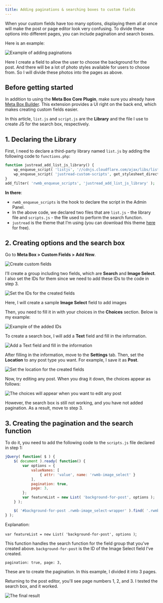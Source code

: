 ```yaml
---
title: Adding paginations & searching boxes to custom fields 
---
```


When your custom fields have too many options, displaying them all at once will make the post or page editor look very confusing. To divide these options into different pages, you can include pagination and search boxes.

Here is an example:

![Example of adding paginations](https://i.imgur.com/yWpK2dP.png)

Here I create a field to allow the user to choose the background for the post. And there will be a lot of photo styles available for users to choose from. So I will divide these photos into the pages as above.

## Before getting started

In addition to using the **Meta Box Core Plugin**, make sure you already have [Meta Box Builder](https://metabox.io/plugins/meta-box-builder/). This extension provides a UI right on the back end, which makes creating custom fields easier.

In this article, `list.js` and `script.js` are the **Library** and the file I use to create JS for the search box, respectively.

## 1. Declaring the Library

First, I need to declare a third-party library named `list.js` by adding the following code to `functions.php`:

```php
function justread_add_list_js_library() {
	wp_enqueue_script( 'listjs', '//cdnjs.cloudflare.com/ajax/libs/list.js/1.5.0/list.min.js' );
	wp_enqueue_script( 'justread-custom-scripts', get_stylesheet_directory_uri() . '/js/scripts.js' );
}
add_filter( 'rwmb_enqueue_scripts', 'justread_add_list_js_library' );
```
**In there**:

* `rwmb_enqueue_scripts` is the hook to declare the script in the Admin Panel.
* In the above code, we declared two files that are `list.js` - the library file and `scripts.js` - the file used to perform the search function.
* `justread` is the theme that  I’m using (you can download this theme [here](https://gretathemes.com/wordpress-themes/justread/) for free).

## 2. Creating options and the search box

Go to **Meta Box > Custom Fields > Add New**.

![Create custom fields](https://i.imgur.com/c2jGVJw.png)

I’ll create a group including two fields, which are **Search** and **Image Select**. I also set the IDs for them since we need to add these IDs to the code in step 3.

![Set the IDs for the created fields](https://i.imgur.com/1IImX1O.png)

Here, I will create a sample **Image Select** field to add images

Then, you need to fill it in with your choices in the **Choices** section. Below is my example:

![Example of the added IDs](https://i.imgur.com/A0o5wzK.png)

To create a search box, I will add a **Text** field and fill in the information.

![Add a Text field and fill in the information](https://i.imgur.com/Gq5LW9n.png)

After filling in the information, move to the **Settings** tab. Then, set the **Location** to any post type you want. For example, I save it as **Post**.

![Set the location for the created fields](https://i.imgur.com/5gPzuIt.png)

Now, try editing any post. When you drag it down, the choices appear as follows:

![The choices will appear when you want to edit any post](https://i.imgur.com/L5Gcupt.png)

However, the search box is still not working, and you have not added pagination. As a result, move to step 3.

## 3. Creating the pagination and the search function

To do it, you need to add the following code to the `scripts.js` file declared in step 1:
```js
jQuery( function( $ ) {
	$( document ).ready( function() {
		var options = {
			valueNames: [
				{ attr: 'value', name: 'rwmb-image_select' }
			],
			pagination: true,
			page: 3, 
		};
		var featureList = new List( 'background-for-post', options );
	} );

	$( '#background-for-post .rwmb-image_select-wrapper' ).find( '.rwmb-input' ).addClass( 'list' );
} );
```
Explanation:

`var featureList = new List( 'background-for-post', options )`;

This function handles the search function for the field group that you’ve created above. `background-for-post` is the ID of the Image Select field I’ve created.

`pagination: true,
page: 3, `

These are to create the pagination. In this example, I divided it into 3 pages.

Returning to the post editor, you'll see page numbers 1, 2, and 3. I tested the search box, and it worked.

![The final result](https://i.imgur.com/S8TbKVb.gif)

